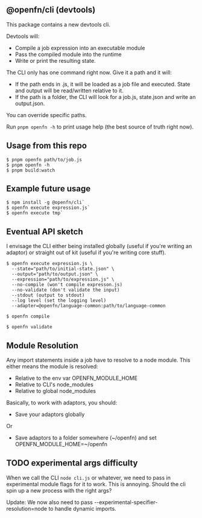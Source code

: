 ## @openfn/cli (devtools)

This package contains a new devtools cli.

Devtools will:
* Compile a job expression into an executable module
* Pass the compiled module into the runtime
* Write or print the resulting state.

The CLI only has one command right now. Give it a path and it will:
* If the path ends in .js, it will be loaded as a job file and executed. State and output will be read/written relative to it.
* If the path is a folder, the CLI will look for a job.js, state.json and write an output.json.

You can override specific paths.

Run `pnpm openfn -h` to print usage help (the best source of truth right now).

## Usage from this repo

```
$ pnpm openfn path/to/job.js
$ pnpm openfn -h
$ pnpm build:watch
```

## Example future usage

```
$ npm install -g @openfn/cli`
$ openfn execute expression.js`
$ openfn execute tmp`
```

## Eventual API sketch

I envisage the CLI either being installed globally (useful if you're writing an adaptor) or straight out of kit (useful if you're writing core stuff).

```
$ openfn execute expression.js \
  --state="path/to/initial-state.json" \
  --output="path/to/output.json" \
  --expression="path/to/expression.js" \
  --no-compile (won't compile expresson.js)
  --no-validate (don't validate the input)
  --stdout (output to stdout)
  --log level (set the logging level)
  --adapter=@openfn/language-common:path/to/language-common
```
```
$ openfn compile
```
```
$ openfn validate
```

## Module Resolution

Any import statements inside a job have to resolve to a node module. This either means the module is resolved:

* Relative to the env var OPENFN_MODULE_HOME
* Relative to CLI's node_modules
* Relative to global node_modules

Basically, to work with adaptors, you should:

* Save your adaptors globally

Or

* Save adaptors to a folder somewhere (~/openfn) and set OPENFN_MODULE_HOME=~/openfn

## TODO experimental args difficulty

When we call the CLI `node cli.js` or whatever, we need to pass in experimental module flags for it to work. This is annoying. Should the cli spin up a new process with the right args?

Update: We now also need to pass --experimental-specifier-resolution=node to handle dynamic imports.